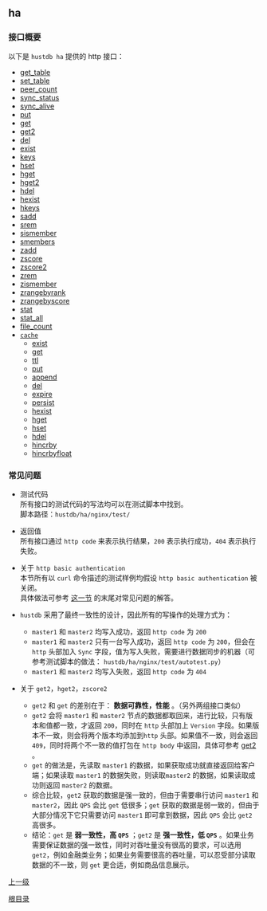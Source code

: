 ha
--

### 接口概要 ###

以下是 `hustdb ha` 提供的 http 接口：

* [get_table](ha/get_table.md)
* [set_table](ha/set_table.md)
* [peer_count](ha/peer_count.md)
* [sync_status](ha/sync_status.md)
* [sync_alive](ha/sync_alive.md)
* [put](ha/put.md)
* [get](ha/get.md)
* [get2](ha/get2.md)
* [del](ha/del.md)
* [exist](ha/exist.md)
* [keys](ha/keys.md)
* [hset](ha/hset.md)
* [hget](ha/hget.md)
* [hget2](ha/hget2.md)
* [hdel](ha/hdel.md)
* [hexist](ha/hexist.md)
* [hkeys](ha/hkeys.md)
* [sadd](ha/sadd.md)
* [srem](ha/srem.md)
* [sismember](ha/sismember.md)
* [smembers](ha/smembers.md)
* [zadd](ha/zadd.md)
* [zscore](ha/zscore.md)
* [zscore2](ha/zscore2.md)
* [zrem](ha/zrem.md)
* [zismember](ha/zismember.md)
* [zrangebyrank](ha/zrangebyrank.md)
* [zrangebyscore](ha/zrangebyscore.md)
* [stat](ha/stat.md)
* [stat_all](ha/stat_all.md)
* [file_count](ha/file_count.md)
* [`cache`](ha/cache.md)
    * [exist](ha/cache/exist.md)
    * [get](ha/cache/get.md)
    * [ttl](ha/cache/ttl.md)
    * [put](ha/cache/put.md)
    * [append](ha/cache/append.md)
    * [del](ha/cache/del.md)
    * [expire](ha/cache/expire.md)
    * [persist](ha/cache/persist.md)
    * [hexist](ha/cache/hexist.md)
    * [hget](ha/cache/hget.md)
    * [hset](ha/cache/hset.md)
    * [hdel](ha/cache/hdel.md)
    * [hincrby](ha/cache/hincrby.md)
    * [hincrbyfloat](ha/cache/hincrbyfloat.md)

### 常见问题 ###

* 测试代码  
所有接口的测试代码的写法均可以在测试脚本中找到。  
脚本路径：`hustdb/ha/nginx/test/`

* 返回值  
所有接口通过 `http code` 来表示执行结果，`200` 表示执行成功，`404` 表示执行失败。

* 关于 `http basic authentication`  
本节所有以 `curl` 命令描述的测试样例均假设 `http basic authentication` 被关闭。  
具体做法可参考 [这一节](../advanced/ha/nginx.md) 的末尾对常见问题的解答。

* `hustdb` 采用了最终一致性的设计，因此所有的写操作的处理方式为：
	* `master1` 和 `master2` 均写入成功，返回 `http code` 为 `200`
	* `master1` 和 `master2` 只有一台写入成功，返回 `http code` 为 `200`，但会在 `http` 头部加入 `Sync` 字段，值为写入失败，需要进行数据同步的机器（可参考测试脚本的做法： `hustdb/ha/nginx/test/autotest.py`）
	* `master1` 和 `master2` 均写入失败，返回 `http code` 为 `404`  

* 关于 `get2`，`hget2`，`zscore2`  
    * `get2` 和 `get` 的差别在于： **数据可靠性，性能** 。（另外两组接口类似）  
    * `get2` 会将 `master1` 和 `master2` 节点的数据都取回来，进行比较，只有版本和值都一致，才返回 `200`，同时在 `http` 头部加上 `Version` 字段。如果版本不一致，则会将两个版本均添加到`http` 头部。如果值不一致，则会返回 `409`，同时将两个不一致的值打包在 `http body` 中返回，具体可参考 [get2](ha/get2.md) 。
    * `get` 的做法是，先读取 `master1` 的数据，如果获取成功就直接返回给客户端；如果读取 `master1` 的数据失败，则读取`master2` 的数据，如果读取成功则返回 `master2` 的数据。
    * 综合比较，`get2` 获取的数据是强一致的，但由于需要串行访问 `master1` 和 `master2`，因此 `QPS` 会比 `get` 低很多；`get` 获取的数据是弱一致的，但由于大部分情况下它只需要访问 `master1` 即可拿到数据，因此 `QPS` 会比 `get2` 高很多。
    * 结论：`get` 是 **弱一致性，高 `QPS`** ；`get2` 是 **强一致性，低 `QPS`** 。如果业务需要保证数据的强一致性，同时对吞吐量没有很高的要求，可以选用 `get2`，例如金融类业务；如果业务需要很高的吞吐量，可以忍受部分读取数据的不一致，则 `get` 更合适，例如商品信息展示。

[上一级](index.md)

[根目录](../index.md)